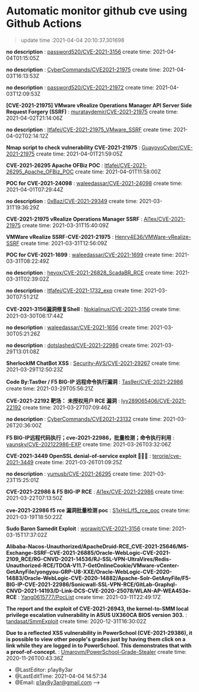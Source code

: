 # Automatic monitor github cve using Github Actions 

 > update time :2021-04-04 20:10:37.301698

**no description** : [password520/CVE-2021-3156](https://github.com/password520/CVE-2021-3156)  create time: 2021-04-04T01:15:05Z

**no description** : [CyberCommands/CVE2021-21975](https://github.com/CyberCommands/CVE2021-21975)  create time: 2021-04-03T16:13:53Z

**no description** : [password520/CVE-2021-21972](https://github.com/password520/CVE-2021-21972)  create time: 2021-04-03T12:09:53Z

**[CVE-2021-21975] VMware vRealize Operations Manager API Server Side Request Forgery (SSRF)** : [murataydemir/CVE-2021-21975](https://github.com/murataydemir/CVE-2021-21975)  create time: 2021-04-02T21:14:06Z

**no description** : [ltfafei/CVE-2021-21975_VMware_SSRF](https://github.com/ltfafei/CVE-2021-21975_VMware_SSRF)  create time: 2021-04-02T02:14:12Z

**Nmap script to check vulnerability CVE-2021-21975** : [GuayoyoCyber/CVE-2021-21975](https://github.com/GuayoyoCyber/CVE-2021-21975)  create time: 2021-04-01T21:59:05Z

**CVE-2021-26295 Apache OFBiz POC** : [ltfafei/CVE-2021-26295_Apache_OFBiz_POC](https://github.com/ltfafei/CVE-2021-26295_Apache_OFBiz_POC)  create time: 2021-04-01T11:58:00Z

**POC for CVE-2021-24098** : [waleedassar/CVE-2021-24098](https://github.com/waleedassar/CVE-2021-24098)  create time: 2021-04-01T07:29:44Z

**no description** : [0xBaz/CVE-2021-29349](https://github.com/0xBaz/CVE-2021-29349)  create time: 2021-03-31T19:36:29Z

**CVE-2021-21975 vRealize Operations Manager SSRF** : [Al1ex/CVE-2021-21975](https://github.com/Al1ex/CVE-2021-21975)  create time: 2021-03-31T15:40:09Z

**VMWare vRealize SSRF-CVE-2021-21975** : [Henry4E36/VMWare-vRealize-SSRF](https://github.com/Henry4E36/VMWare-vRealize-SSRF)  create time: 2021-03-31T12:56:09Z

**POC for CVE-2021-1699** : [waleedassar/CVE-2021-1699](https://github.com/waleedassar/CVE-2021-1699)  create time: 2021-03-31T08:22:49Z

**no description** : [hevox/CVE-2021-26828_ScadaBR_RCE](https://github.com/hevox/CVE-2021-26828_ScadaBR_RCE)  create time: 2021-03-31T02:39:02Z

**no description** : [ltfafei/CVE-2021-1732_exp](https://github.com/ltfafei/CVE-2021-1732_exp)  create time: 2021-03-30T07:51:21Z

**CVE-2021-3156漏洞修复Shell** : [Nokialinux/CVE-2021-3156](https://github.com/Nokialinux/CVE-2021-3156)  create time: 2021-03-30T06:17:44Z

**no description** : [waleedassar/CVE-2021-1656](https://github.com/waleedassar/CVE-2021-1656)  create time: 2021-03-30T05:21:26Z

**no description** : [dotslashed/CVE-2021-22986](https://github.com/dotslashed/CVE-2021-22986)  create time: 2021-03-29T13:01:08Z

**SherlockIM ChatBot XSS** : [Security-AVS/CVE-2021-29267](https://github.com/Security-AVS/CVE-2021-29267)  create time: 2021-03-29T12:50:23Z

**Code By:Tas9er / F5 BIG-IP 远程命令执行漏洞** : [Tas9er/CVE-2021-22986](https://github.com/Tas9er/CVE-2021-22986)  create time: 2021-03-29T05:56:21Z

**CVE-2021-22192 靶场： 未授权用户 RCE 漏洞** : [lyy289065406/CVE-2021-22192](https://github.com/lyy289065406/CVE-2021-22192)  create time: 2021-03-27T07:09:46Z

**no description** : [CyberCommands/CVE2021-23132](https://github.com/CyberCommands/CVE2021-23132)  create time: 2021-03-26T20:36:00Z

**F5 BIG-IP远程代码执行；cve-2021-22986，批量检测；命令执行利用** : [yaunsky/CVE-202122986-EXP](https://github.com/yaunsky/CVE-202122986-EXP)  create time: 2021-03-26T03:32:06Z

**CVE-2021-3449 OpenSSL denial-of-service exploit 👨🏻‍💻** : [terorie/cve-2021-3449](https://github.com/terorie/cve-2021-3449)  create time: 2021-03-26T01:09:25Z

**no description** : [yumusb/CVE-2021-26295](https://github.com/yumusb/CVE-2021-26295)  create time: 2021-03-23T15:25:01Z

**CVE-2021-22986 & F5 BIG-IP RCE** : [Al1ex/CVE-2021-22986](https://github.com/Al1ex/CVE-2021-22986)  create time: 2021-03-22T07:13:50Z

**cve-2021-22986 f5 rce 漏洞批量检测 poc** : [S1xHcL/f5_rce_poc](https://github.com/S1xHcL/f5_rce_poc)  create time: 2021-03-19T18:50:22Z

**Sudo Baron Samedit Exploit** : [worawit/CVE-2021-3156](https://github.com/worawit/CVE-2021-3156)  create time: 2021-03-15T17:37:02Z

**Alibaba-Nacos-Unauthorized/ApacheDruid-RCE_CVE-2021-25646/MS-Exchange-SSRF-CVE-2021-26885/Oracle-WebLogic-CVE-2021-2109_RCE/RG-CNVD-2021-14536/RJ-SSL-VPN-UltraVires/Redis-Unauthorized-RCE/TDOA-V11.7-GetOnlineCookie/VMware-vCenter-GetAnyFile/yongyou-GRP-U8-XXE/Oracle-WebLogic-CVE-2020-14883/Oracle-WebLogic-CVE-2020-14882/Apache-Solr-GetAnyFile/F5-BIG-IP-CVE-2021-22986/Sonicwall-SSL-VPN-RCE/GitLab-Graphql-CNVD-2021-14193/D-Link-DCS-CVE-2020-25078/WLAN-AP-WEA453e-RCE** : [Yang0615777/PocList](https://github.com/Yang0615777/PocList)  create time: 2021-03-11T22:49:17Z

**The report and the exploit of CVE-2021-26943, the kernel-to-SMM local privilege escalation vulnerability in ASUS UX360CA BIOS version 303.** : [tandasat/SmmExploit](https://github.com/tandasat/SmmExploit)  create time: 2020-12-31T16:30:02Z

**Due to a reflected XSS vulnerability in PowerSchool (CVE-2021-29386), it is possible to view other people's grades just by having them click on a link while they are logged in to PowerSchool. This demonstrates that with a proof-of-concept.** : [Umarovm/PowerSchool-Grade-Stealer](https://github.com/Umarovm/PowerSchool-Grade-Stealer)  create time: 2020-11-26T00:43:36Z

 * @LastEditor: p1ay8y3ar
 * @LastEditTime: 2021-04-04 14:57:34
 * @Email: p1ay8y3ar@gmail.com
-->
